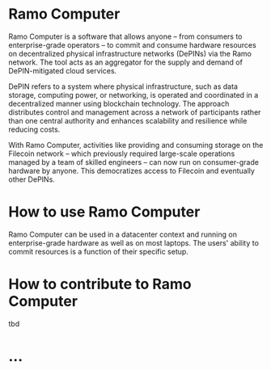# Ramo Computer
Ramo Computer is a software that allows anyone – from consumers to enterprise-grade operators – to commit and consume hardware resources on decentralized physical infrastructure networks (DePINs) via the Ramo network. The tool acts as an aggregator for the supply and demand of DePIN-mitigated cloud services. 

DePIN refers to a system where physical infrastructure, such as data storage, computing power, or networking, is operated and coordinated in a decentralized manner using blockchain technology. The approach distributes control and management across a network of participants rather than one central authority and enhances scalability and resilience while reducing costs.

With Ramo Computer, activities like providing and consuming storage on the Filecoin network – which previously required large-scale operations managed by a team of skilled engineers – can now run on consumer-grade hardware by anyone. This democratizes access to Filecoin and eventually other DePINs. 

# How to use Ramo Computer
Ramo Computer can be used in a datacenter context and running on enterprise-grade hardware as well as on most laptops. The users' ability to commit resources is a function of their specific setup.


# How to contribute to Ramo Computer
tbd

# ...
